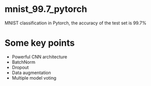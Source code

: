 # mnist_99.7_pytorch
MNIST classification in Pytorch, the accuracy of the test set is 99.7%

# Some key points
- Powerful CNN architecture
- BatchNorm
- Dropout
- Data augmentation
- Multiple model voting
